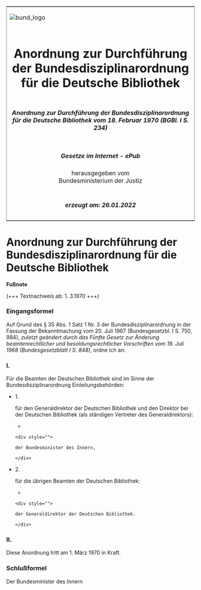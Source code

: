<span id="DECKBLATT.html"></span>

<table border="0" frame="border" width="100%">

<tr valign="top">

<td align="left">

![bund\_logo](BfJ_2021_Web_de_de.gif)

</td>

<td align="right">

 

</td>

</tr>

<tr align="center" valign="middle">

<td colspan="2">

# Anordnung zur Durchführung der Bundesdisziplinarordnung für die Deutsche Bibliothek

</td>

</tr>

<tr align="center" valign="middle">

<td colspan="2">

##### Anordnung zur Durchführung der Bundesdisziplinarordnung für die Deutsche Bibliothek vom 18. Februar 1970 (BGBl. I S. 234)

</td>

</tr>

<tr align="center" valign="middle">

<td colspan="2">

  
  

##### Gesetze im Internet - ePub  
  
herausgegeben vom  
Bundesministerium der Justiz

</td>

</tr>

<tr align="center" valign="bottom">

<td colspan="2">

  
  

##### erzeugt am: 26.01.2022

</td>

</tr>

</table>

<span id="BJNR002340970.html"></span>

# Anordnung zur Durchführung der Bundesdisziplinarordnung für die Deutsche Bibliothek

<div>

  
**Fußnote**

<div class="jnhtml">

<div>

<div class="jurAbsatz">

(+++ Textnachweis ab: 1. 3.1970 +++)

</div>

</div>

</div>

</div>

<span id="BJNR002340970BJNE000100307.html"></span>

### Eingangsformel  

<div>

<div class="jnhtml">

<div>

<div class="jurAbsatz">

Auf Grund des § 35 Abs. 1 Satz 1 Nr. 3 der Bundesdisziplinarordnung in
der Fassung der Bekanntmachung vom 20. Juli 1967 (Bundesgesetzbl. I S.
750, 984), <span style="font-style:italic;">zuletzt geändert durch das
Fünfte Gesetz zur Änderung beamtenrechtlicher und besoldungsrechtlicher
Vorschriften vom 19. Juli 1968 (Bundesgesetzblatt I S. 848),</span>
ordne ich an:

</div>

</div>

</div>

</div>

<span id="BJNR002340970BJNE000200307.html"></span>

### I.  

<div>

<div class="jnhtml">

<div>

<div class="jurAbsatz">

Für die Beamten der Deutschen Bibliothek sind im Sinne der
Bundesdisziplinarordnung Einleitungsbehörden:

  - 1\.
    
    <div style="">
    
    für den Generaldirektor der Deutschen Bibliothek und den Direktor
    bei der Deutschen Bibliothek (als ständigen Vertreter des
    Generaldirektors):
    
      - 
        
        <div style="">
        
        der Bundesminister des Innern,
        
        </div>
    
    </div>

  - 2\.
    
    <div style="">
    
    für die übrigen Beamten der Deutschen Bibliothek:
    
      - 
        
        <div style="">
        
        der Generaldirektor der Deutschen Bibliothek.
        
        </div>
    
    </div>

</div>

</div>

</div>

</div>

<span id="BJNR002340970BJNE000300307.html"></span>

### II.  

<div>

<div class="jnhtml">

<div>

<div class="jurAbsatz">

Diese Anordnung tritt am 1. März 1970 in Kraft.

</div>

</div>

</div>

</div>

<span id="BJNR002340970BJNE000400307.html"></span>

### Schlußformel  

<div>

<div class="jnhtml">

<div>

<div class="jurAbsatz">

<span class="SP">Der Bundesminister des Innern</span>

</div>

</div>

</div>

</div>
